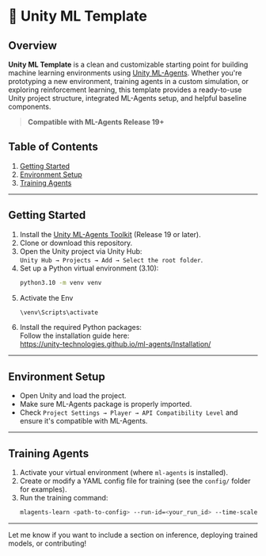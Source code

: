 # 🧠 Unity ML Template


## Overview

**Unity ML Template** is a clean and customizable starting point for building machine learning environments using [Unity ML-Agents](https://unity.com/products/machine-learning-agents). Whether you're prototyping a new environment, training agents in a custom simulation, or exploring reinforcement learning, this template provides a ready-to-use Unity project structure, integrated ML-Agents setup, and helpful baseline components.

> **Compatible with ML-Agents Release 19+**

## Table of Contents

1. [Getting Started](#getting-started)  
2. [Environment Setup](#environment-setup)  
3. [Training Agents](#training-agents)

---

## Getting Started

1. Install the [Unity ML-Agents Toolkit](https://github.com/Unity-Technologies/ml-agents) (Release 19 or later).
2. Clone or download this repository.
3. Open the Unity project via Unity Hub:  
   `Unity Hub → Projects → Add → Select the root folder`.
4. Set up a Python virtual environment (3.10):  
   ```bash
   python3.10 -m venv venv
   ```
5. Activate the Env 
   ```bash
   \venv\Scripts\activate
   ```
6. Install the required Python packages:  
   Follow the installation guide here:  
   https://unity-technologies.github.io/ml-agents/Installation/

---

## Environment Setup

- Open Unity and load the project.
- Make sure ML-Agents package is properly imported.
- Check `Project Settings → Player → API Compatibility Level` and ensure it's compatible with ML-Agents.

---

## Training Agents

1. Activate your virtual environment (where `ml-agents` is installed).
2. Create or modify a YAML config file for training (see the `config/` folder for examples).
3. Run the training command:  
   ```bash
   mlagents-learn <path-to-config> --run-id=<your_run_id> --time-scale=1
   ```

---

Let me know if you want to include a section on inference, deploying trained models, or contributing!

